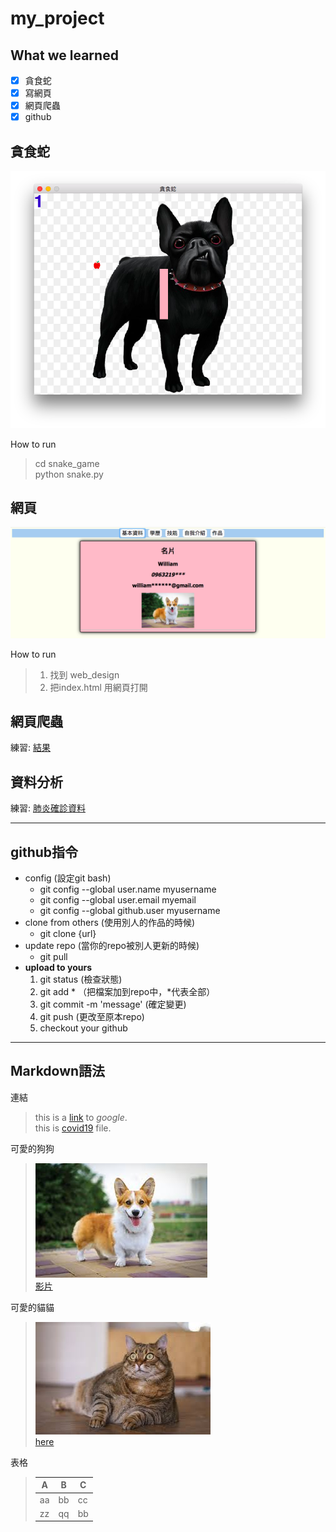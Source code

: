 # my_project


## What we learned
- [x] 貪食蛇
- [x] 寫網頁
- [x] 網頁爬蟲
- [x] github

## 貪食蛇
![snake](pic/snake.png)

How to run  
>cd snake_game  
> python snake.py  

## 網頁
![web](pic/webpage.png)

How to run  
> 1. 找到 web_design  
> 2. 把index.html 用網頁打開    

## 網頁爬蟲
練習: [結果](web_spider/nba.csv)

## 資料分析
練習: [肺炎確診資料](pandas/covid19.csv)

---
## github指令
- config (設定git bash)
    - git config --global user.name myusername   
    - git config --global user.email myemail  
    - git config --global github.user myusername  
- clone from others (使用別人的作品的時候)
    - git clone {url}
- update repo (當你的repo被別人更新的時候)
    - git pull
- **upload to yours**
    1. git status (檢查狀態)
    2. git add * （把檔案加到repo中，*代表全部）
    3. git commit -m 'message' (確定變更)
    4. git push (更改至原本repo)
    5. checkout your github

---
## Markdown語法
連結
>this is a [link](https://www.google.com/) to *google*.  
>this is [covid19](covid19.csv) file.

可愛的狗狗
>![dog](pic/corgi.jpeg)  
> [影片](https://youtu.be/yw-s6OSd51I)  

可愛的貓貓
> ![cat](pic/cat.jpeg)  
> [here](https://youtu.be/n2OEHlkCXio)  

表格
>|A|B|C|
>|---|---|---|
>|aa|bb|cc|
>|zz|qq|bb|

<!-- 這是一行註解-->